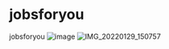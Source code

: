 # jobsforyou
jobsforyou
![image](https://user-images.githubusercontent.com/961856/151651530-09c619b6-1dda-4159-9f6a-bb4646376c1d.png)
![IMG_20220129_150757](https://user-images.githubusercontent.com/961856/151651531-0bc96fce-aa07-4d0c-b508-3a07c2f49d9e.jpg)
